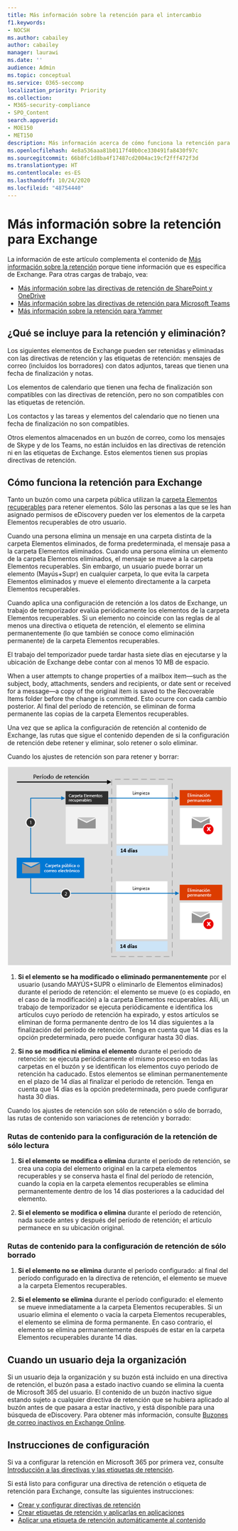 ```yaml
---
title: Más información sobre la retención para el intercambio
f1.keywords:
- NOCSH
ms.author: cabailey
author: cabailey
manager: laurawi
ms.date: ''
audience: Admin
ms.topic: conceptual
ms.service: O365-seccomp
localization_priority: Priority
ms.collection:
- M365-security-compliance
- SPO_Content
search.appverid:
- MOE150
- MET150
description: Más información acerca de cómo funciona la retención para Exchange.
ms.openlocfilehash: 4e8a536aaa81b0117f40b0ce330491fa8430f97c
ms.sourcegitcommit: 66b8fc1d8ba4f17487cd2004ac19cf2fff472f3d
ms.translationtype: HT
ms.contentlocale: es-ES
ms.lasthandoff: 10/24/2020
ms.locfileid: "48754440"
---
```

# <a name="learn-about-retention-for-exchange"></a>Más información sobre la retención para Exchange

La información de este artículo complementa el contenido de [Más información sobre la retención](retention.md) porque tiene información que es específica de Exchange.  Para otras cargas de trabajo, vea:

- [Más información sobre las directivas de retención de SharePoint y OneDrive](retention-policies-sharepoint.md)
- [Más información sobre las directivas de retención para Microsoft Teams](retention-policies-teams.md)
- [Más información sobre la retención para Yammer](retention-policies-yammer.md)

## <a name="whats-included-for-retention-and-deletion"></a>¿Qué se incluye para la retención y eliminación?

Los siguientes elementos de Exchange pueden ser retenidas y eliminadas con las directivas de retención y las etiquetas de retención: mensajes de correo (incluidos los borradores) con datos adjuntos, tareas que tienen una fecha de finalización y notas. 

Los elementos de calendario que tienen una fecha de finalización son compatibles con las directivas de retención, pero no son compatibles con las etiquetas de retención.

Los contactos y las tareas y elementos del calendario que no tienen una fecha de finalización no son compatibles.

Otros elementos almacenados en un buzón de correo, como los mensajes de Skype y de los Teams, no están incluidos en las directivas de retención ni en las etiquetas de Exchange. Estos elementos tienen sus propias directivas de retención.

## <a name="how-retention-works-for-exchange"></a>Cómo funciona la retención para Exchange

Tanto un buzón como una carpeta pública utilizan la [carpeta Elementos recuperables](https://docs.microsoft.com/exchange/security-and-compliance/recoverable-items-folder/recoverable-items-folder) para retener elementos. Sólo las personas a las que se les han asignado permisos de eDiscovery pueden ver los elementos de la carpeta Elementos recuperables de otro usuario.
  
Cuando una persona elimina un mensaje en una carpeta distinta de la carpeta Elementos eliminados, de forma predeterminada, el mensaje pasa a la carpeta Elementos eliminados. Cuando una persona elimina un elemento de la carpeta Elementos eliminados, el mensaje se mueve a la carpeta Elementos recuperables. Sin embargo, un usuario puede borrar un elemento (Mayús+Supr) en cualquier carpeta, lo que evita la carpeta Elementos eliminados y mueve el elemento directamente a la carpeta Elementos recuperables.
  
Cuando aplica una configuración de retención a los datos de Exchange, un trabajo de temporizador evalúa periódicamente los elementos de la carpeta Elementos recuperables. Si un elemento no coincide con las reglas de al menos una directiva o etiqueta de retención, el elemento se elimina permanentemente (lo que también se conoce como eliminación permanente) de la carpeta Elementos recuperables.

El trabajo del temporizador puede tardar hasta siete días en ejecutarse y la ubicación de Exchange debe contar con al menos 10 MB de espacio.
  
When a user attempts to change properties of a mailbox item—such as the subject, body, attachments, senders and recipients, or date sent or received for a message—a copy of the original item is saved to the Recoverable Items folder before the change is committed. Esto ocurre con cada cambio posterior. Al final del período de retención, se eliminan de forma permanente las copias de la carpeta Elementos recuperables.

Una vez que se aplica la configuración de retención al contenido de Exchange, las rutas que sigue el contenido dependen de si la configuración de retención debe retener y eliminar, solo retener o solo eliminar.

Cuando los ajustes de retención son para retener y borrar:

![Diagrama de flujo de retención en el correo electrónico y las carpetas públicas](../media/88f174cc-bbf4-4305-93d7-0515f496c8f9.png)

1. **Si el elemento se ha modificado o eliminado permanentemente** por el usuario (usando MAYÚS+SUPR o eliminarlo de Elementos eliminados) durante el periodo de retención: el elemento se mueve (o es copiado, en el caso de la modificación) a la carpeta Elementos recuperables. Allí, un trabajo de temporizador se ejecuta periódicamente e identifica los artículos cuyo período de retención ha expirado, y estos artículos se eliminan de forma permanente dentro de los 14 días siguientes a la finalización del período de retención. Tenga en cuenta que 14 días es la opción predeterminada, pero puede configurar hasta 30 días.

2. **Si no se modifica ni elimina el elemento** durante el periodo de retención: se ejecuta periódicamente el mismo proceso en todas las carpetas en el buzón y se identifican los elementos cuyo periodo de retención ha caducado. Estos elementos se eliminan permanentemente en el plazo de 14 días al finalizar el periodo de retención. Tenga en cuenta que 14 días es la opción predeterminada, pero puede configurar hasta 30 días. 

Cuando los ajustes de retención son sólo de retención o sólo de borrado, las rutas de contenido son variaciones de retención y borrado:

### <a name="content-paths-for-retain-only-retention-settings"></a>Rutas de contenido para la configuración de la retención de sólo lectura

1. **Si el elemento se modifica o elimina** durante el período de retención, se crea una copia del elemento original en la carpeta elementos recuperables y se conserva hasta el final del período de retención, cuando la copia en la carpeta elementos recuperables se elimina permanentemente dentro de los 14 días posteriores a la caducidad del elemento. 

2. **Si el elemento se modifica o elimina** durante el período de retención, nada sucede antes y después del período de retención; el artículo permanece en su ubicación original.

### <a name="content-paths-for-delete-only-retention-settings"></a>Rutas de contenido para la configuración de retención de sólo borrado

1. **Si el elemento no se elimina** durante el período configurado: al final del período configurado en la directiva de retención, el elemento se mueve a la carpeta Elementos recuperables. 

2. **Si el elemento se elimina** durante el período configurado: el elemento se mueve inmediatamente a la carpeta Elementos recuperables. Si un usuario elimina el elemento o vacía la carpeta Elementos recuperables, el elemento se elimina de forma permanente. En caso contrario, el elemento se elimina permanentemente después de estar en la carpeta Elementos recuperables durante 14 días. 

## <a name="when-a-user-leaves-the-organization"></a>Cuando un usuario deja la organización 

Si un usuario deja la organización y su buzón está incluido en una directiva de retención, el buzón pasa a estado inactivo cuando se elimina la cuenta de Microsoft 365 del usuario. El contenido de un buzón inactivo sigue estando sujeto a cualquier directiva de retención que se hubiera aplicado al buzón antes de que pasara a estar inactivo, y está disponible para una búsqueda de eDiscovery. Para obtener más información, consulte [Buzones de correo inactivos en Exchange Online](inactive-mailboxes-in-office-365.md).

## <a name="configuration-guidance"></a>Instrucciones de configuración

Si va a configurar la retención en Microsoft 365 por primera vez, consulte [Introducción a las directivas y las etiquetas de retención](get-started-with-retention.md).

Si está listo para configurar una directiva de retención o etiqueta de retención para Exchange, consulte las siguientes instrucciones:
- [Crear y configurar directivas de retención](create-retention-policies.md)
- [Crear etiquetas de retención y aplicarlas en aplicaciones](create-apply-retention-labels.md)
- [Aplicar una etiqueta de retención automáticamente al contenido](apply-retention-labels-automatically.md)